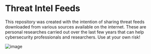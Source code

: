 # Threat Intel Feeds
This repository was created with the intention of sharing threat feeds downloaded from various sources available on the internet. These are personal researches carried out over the last few years that can help cybersecurity professionals and researchers. Use at your own risk!

![image](https://github.com/user-attachments/assets/3e6fb45e-d46c-486d-94f4-b3921455b5fd)
